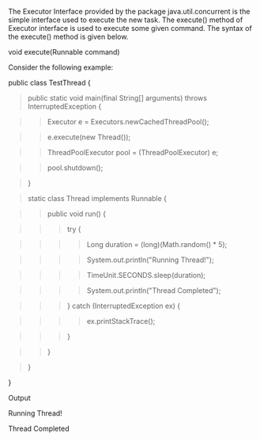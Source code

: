 The Executor Interface provided by the package java.util.concurrent is
the simple interface used to execute the new task. The execute() method
of Executor interface is used to execute some given command. The syntax
of the execute() method is given below.

void execute(Runnable command)

Consider the following example:

public class TestThread {

> public static void main(final String\[\] arguments) throws
> InterruptedException {

> > Executor e = Executors.newCachedThreadPool();

> > e.execute(new Thread());

> > ThreadPoolExecutor pool = (ThreadPoolExecutor) e;

> > pool.shutdown();

> }

> static class Thread implements Runnable {

> > public void run() {

> > > try {

> > > > Long duration = (long)(Math.random() \* 5);

> > > > System.out.println(\"Running Thread!\");

> > > > TimeUnit.SECONDS.sleep(duration);

> > > > System.out.println(\"Thread Completed\");

> > > } catch (InterruptedException ex) {

> > > > ex.printStackTrace();

> > > }

> > }

> }

}

Output

Running Thread!

Thread Completed